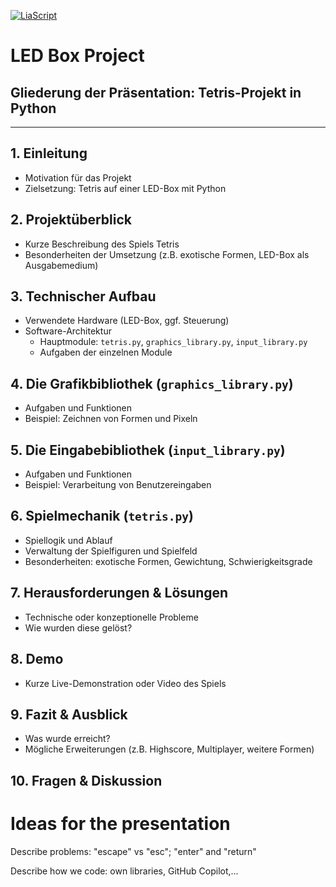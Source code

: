 [![LiaScript](https://raw.githubusercontent.com/LiaScript/LiaScript/master/badges/course.svg)](https://liascript.github.io/course/?https://github.com/Friedy630/tetris/blob/main/Presentation.md)

# LED Box Project

## Gliederung der Präsentation: Tetris-Projekt in Python

---

## 1. Einleitung

-   Motivation für das Projekt
-   Zielsetzung: Tetris auf einer LED-Box mit Python

## 2. Projektüberblick

-   Kurze Beschreibung des Spiels Tetris
-   Besonderheiten der Umsetzung (z.B. exotische Formen, LED-Box als Ausgabemedium)

## 3. Technischer Aufbau

-   Verwendete Hardware (LED-Box, ggf. Steuerung)
-   Software-Architektur
    -   Hauptmodule: `tetris.py`, `graphics_library.py`, `input_library.py`
    -   Aufgaben der einzelnen Module

## 4. Die Grafikbibliothek (`graphics_library.py`)

-   Aufgaben und Funktionen
-   Beispiel: Zeichnen von Formen und Pixeln

## 5. Die Eingabebibliothek (`input_library.py`)

-   Aufgaben und Funktionen
-   Beispiel: Verarbeitung von Benutzereingaben

## 6. Spielmechanik (`tetris.py`)

-   Spiellogik und Ablauf
-   Verwaltung der Spielfiguren und Spielfeld
-   Besonderheiten: exotische Formen, Gewichtung, Schwierigkeitsgrade

## 7. Herausforderungen & Lösungen

-   Technische oder konzeptionelle Probleme
-   Wie wurden diese gelöst?

## 8. Demo

-   Kurze Live-Demonstration oder Video des Spiels

## 9. Fazit & Ausblick

-   Was wurde erreicht?
-   Mögliche Erweiterungen (z.B. Highscore, Multiplayer, weitere Formen)

## 10. Fragen & Diskussion

# Ideas for the presentation

Describe problems: "escape" vs "esc"; "enter" and "return"

Describe how we code: own libraries, GitHub Copilot,...
